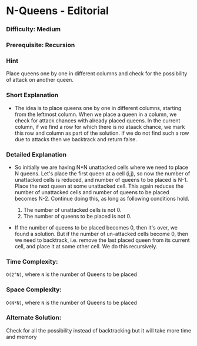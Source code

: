 # N-Queens - Editorial

### Difficulty:  Medium

### Prerequisite:  Recursion

### Hint

Place queens one by one in different columns and check for the possibility of attack on another queen.

### Short Explanation

* The idea is to place queens one by one in different columns, starting from the leftmost column. When we place a queen in a column, we check for attack chances with already placed queens. In the current column, if we find a row for which there is no ataack chance, we mark this row and column as part of the solution. If we do not find such a row due to attacks then we backtrack and return false.

### Detailed Explanation

* So initially we are having N*N unattacked cells where we need to place N queens. Let's place the first queen at a cell (i,j), so now the number of unattacked cells is reduced, and number of queens to be placed is N-1. Place the next queen at some unattacked cell. This again reduces the number of unattacked cells and number of queens to be placed becomes N-2. Continue doing this, as long as following conditions hold.

    1. The number of unattacked cells is not 0.
    2. The number of queens to be placed is not 0.

* If the number of queens to be placed becomes 0, then it's over, we found a solution. But if the number of un-attacked cells become 0, then we need to backtrack, i.e. remove the last placed queen from its current cell, and place it at some other cell. We do this recursively.

### Time Complexity:

`O(2^N)`, where `N` is the number of Queens to be placed

### Space Complexity:

`O(N*N)`, where `N` is the number of Queens to be placed

### Alternate Solution:

Check for all the possibility instead of backtracking but it will take more time and memory
